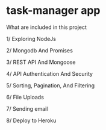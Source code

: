 # task-manager app

What are included in this project

1/ Exploring NodeJs

2/ Mongodb And Promises

3/ REST API And Mongoose

4/ API Authentication And Security

5/ Sorting, Pagination, And Filtering

6/ File Uploads

7/ Sending email

8/ Deploy to Heroku

